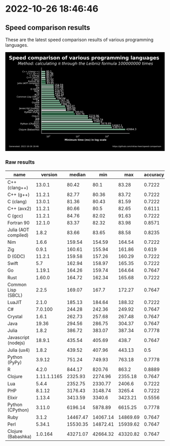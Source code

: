 # 2022-10-26 18:46:46

## Speed comparison results

These are the latest speed comparison results of various programming languages.

![plot](../assets/2022-10-26T184646/combined_results.png "Speed comparison of programming languages")

### Raw results

| name                 | version     | median   | min      | max      | accuracy |
| -------------------- | ----------- | -------- | -------- | -------- | -------- |
| C++ (clang++)        | 13.0.1      | 80.42    | 80.1     | 83.28    | 0.7222   |
| C++ (g++)            | 11.2.1      | 82.77    | 80.36    | 83.72    | 0.7222   |
| C (clang)            | 13.0.1      | 81.36    | 80.43    | 81.59    | 0.7222   |
| C++ (avx2)           | 11.2.1      | 80.66    | 80.5     | 82.65    | 0.6111   |
| C (gcc)              | 11.2.1      | 84.76    | 82.02    | 91.63    | 0.7222   |
| Fortran 90           | 12.1.0      | 83.37    | 82.32    | 83.98    | 0.8571   |
| Julia (AOT compiled) | 1.8.2       | 83.66    | 83.65    | 88.58    | 0.8235   |
| Nim                  | 1.6.6       | 159.54   | 154.59   | 164.54   | 0.7222   |
| Zig                  | 0.9.1       | 160.61   | 155.94   | 161.86   | 0.619    |
| D (GDC)              | 11.2.1      | 159.58   | 157.26   | 160.29   | 0.7222   |
| Swift                | 5.7         | 162.94   | 158.97   | 165.35   | 0.7222   |
| Go                   | 1.19.1      | 164.26   | 159.74   | 164.64   | 0.7647   |
| Rust                 | 1.60.0      | 164.72   | 162.34   | 165.68   | 0.7222   |
| Common Lisp (SBCL)   | 2.2.5       | 169.07   | 167.7    | 172.27   | 0.7647   |
| LuaJIT               | 2.1.0       | 185.13   | 184.64   | 188.32   | 0.7222   |
| C#                   | 7.0.100     | 244.28   | 242.36   | 249.92   | 0.7647   |
| Crystal              | 1.6.1       | 262.73   | 257.68   | 267.48   | 0.7647   |
| Java                 | 19.36       | 294.56   | 286.75   | 304.37   | 0.7647   |
| Julia                | 1.8.2       | 386.72   | 383.07   | 387.34   | 0.7778   |
| Javascript (nodejs)  | 18.9.1      | 435.54   | 405.69   | 438.7    | 0.7647   |
| Julia (ux4)          | 1.8.2       | 439.52   | 407.96   | 443.13   | 0.5      |
| Python (PyPy)        | 3.9.12      | 751.24   | 749.93   | 763.18   | 0.7778   |
| R                    | 4.2.0       | 844.17   | 820.76   | 863.2    | 0.8889   |
| Clojure              | 1.11.1.1165 | 2325.93  | 2274.96  | 2355.18  | 0.7647   |
| Lua                  | 5.4.4       | 2352.75  | 2330.77  | 2406.6   | 0.7222   |
| PHP                  | 8.1.12      | 3176.43  | 3148.74  | 3265.4   | 0.7222   |
| Elixir               | 1.13.4      | 3413.59  | 3340.6   | 3423.21  | 0.5556   |
| Python (CPython)     | 3.11.0      | 6196.14  | 5878.89  | 6615.25  | 0.7778   |
| Ruby                 | 3.1.2       | 14467.47 | 14067.14 | 14869.69 | 0.7647   |
| Perl                 | 5.34.1      | 15530.35 | 14872.41 | 15939.62 | 0.7647   |
| Clojure (Babashka)   | 1.0.164     | 43271.07 | 42664.32 | 43320.82 | 0.7647   |
